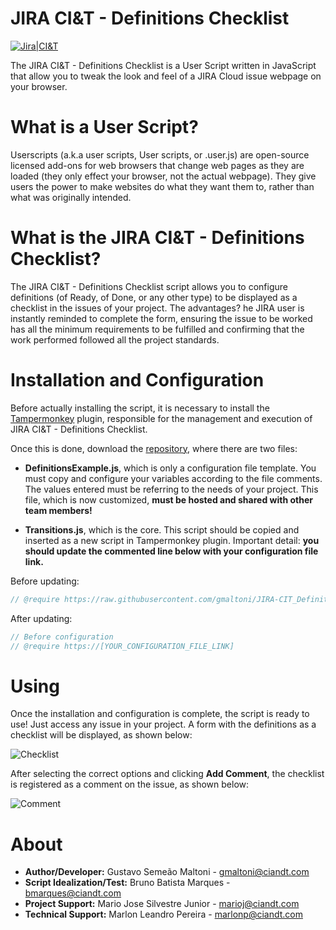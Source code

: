 # JIRA CI&T - Definitions Checklist
[![Jira|CI&T](https://image.ibb.co/m7Q6s7/jira_cit.png)](https://jiracloud.cit.com.br/)

The JIRA CI&T - Definitions Checklist is a User Script written in JavaScript that allow you to tweak the look and feel of a JIRA Cloud issue webpage on your browser.

# What is a User Script?
Userscripts (a.k.a user scripts, User scripts, or .user.js) are open-source licensed add-ons for web browsers that change web pages as they are loaded (they only effect your browser, not the actual webpage). They give users the power to make websites do what they want them to, rather than what was originally intended. 

# What is the JIRA CI&T - Definitions Checklist?
The JIRA CI&T - Definitions Checklist script allows you to configure definitions (of Ready, of Done, or any other type) to be displayed as a checklist in the issues of your project. The advantages? he JIRA user is instantly reminded to complete the form, ensuring the issue to be worked has all the minimum requirements to be fulfilled and confirming that the work performed followed all the project standards.

# Installation and Configuration
Before actually installing the script, it is necessary to install the [Tampermonkey](https://tampermonkey.net/) plugin, responsible for the management and execution of JIRA CI&T - Definitions Checklist.

Once this is done, download the [repository](https://github.com/gmaltoni/JIRA-CIT_DefinitionsChecklist), where there are two files:

* **DefinitionsExample.js**, which is only a configuration file template. You must copy and configure your variables according to the file comments. The values entered must be referring to the needs of your project. This file, which is now customized, **must be hosted and shared with other team members!**

* **Transitions.js**, which is the core. This script should be copied and inserted as a new script in Tampermonkey plugin. Important detail: **you should update the commented line below with your configuration file link.**

Before updating:
```javascript
// @require https://raw.githubusercontent.com/gmaltoni/JIRA-CIT_DefinitionsChecklist/master/DefinitionsExample.js
```

After updating:
```javascript
// Before configuration
// @require https://[YOUR_CONFIGURATION_FILE_LINK]
```

# Using
Once the installation and configuration is complete, the script is ready to use! Just access any issue in your project. A form with the definitions as a checklist will be displayed, as shown below:

![Checklist](https://image.ibb.co/mgd19n/checklist.png)

After selecting the correct options and clicking **Add Comment**, the checklist is registered as a comment on the issue, as shown below:

![Comment](https://image.ibb.co/nG6GaS/comment.png)

# About
* **Author/Developer:** Gustavo Semeão Maltoni - gmaltoni@ciandt.com
* **Script Idealization/Test:** Bruno Batista Marques - bmarques@ciandt.com
* **Project Support:** Mario Jose Silvestre Junior - marioj@ciandt.com
* **Technical Support:** Marlon Leandro Pereira - marlonp@ciandt.com
